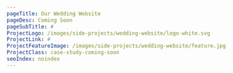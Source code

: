 ```yaml
---
pageTitle: Our Wedding Website
pageDesc: Coming Soon
pageSubTitle: #
ProjectLogo: /images/side-projects/wedding-website/logo-white.svg
ProjectLink: #
ProjectFeatureImage: /images/side-projects/wedding-website/feature.jpg
ProjectClass: case-study-coming-soon
seoIndex: noindex
---
```

